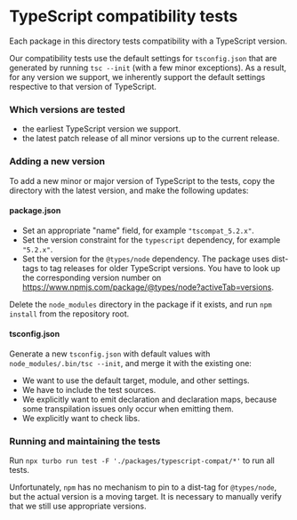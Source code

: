 # TypeScript compatibility tests

Each package in this directory tests compatibility with a TypeScript version.

Our compatibility tests use the default settings for `tsconfig.json` that are
generated by running `tsc --init` (with a few minor exceptions).  As a result,
for any version we support, we inherently support the default settings
respective to that version of TypeScript.

### Which versions are tested

- the earliest TypeScript version we support.
- the latest patch release of all minor versions up to the current release.

### Adding a new version

To add a new minor or major version of TypeScript to the tests, copy the directory
with the latest version, and make the following updates: 

#### package.json

- Set an appropriate "name" field, for example `"tscompat_5.2.x"`.
- Set the version constraint for the `typescript` dependency, for example `"5.2.x"`.
- Set the version for the `@types/node` dependency. The package uses dist-tags 
  to tag releases for older TypeScript versions. You have to look up the 
  corresponding version number on https://www.npmjs.com/package/@types/node?activeTab=versions.

Delete the `node_modules` directory in the package if it exists, and run `npm install` 
from the repository root. 

#### tsconfig.json

Generate a new `tsconfig.json` with default values with `node_modules/.bin/tsc --init`, 
and merge it with the existing one:
- We want to use the default target, module, and other settings.
- We have to include the test sources.
- We explicitly want to emit declaration and declaration maps, because some 
  transpilation issues only occur when emitting them. 
- We explicitly want to check libs.

### Running and maintaining the tests

Run `npx turbo run test -F './packages/typescript-compat/*'` to run all tests.

Unfortunately, `npm` has no mechanism to pin to a dist-tag for `@types/node`, 
but the actual version is a moving target. It is necessary to manually verify
that we still use appropriate versions.
